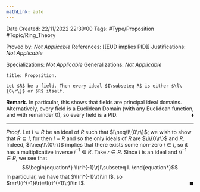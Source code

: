 ```yaml
---
mathLink: auto
---
```


<div class="topSpace"></div>

Date Created: 22/11/2022 22:39:00
Tags: #Type/Proposition #Topic/Ring_Theory

Proved by: _Not Applicable_
References: [[EUD implies PID]]
Justifications: _Not Applicable_

Specializations: _Not Applicable_
Generalizations: _Not Applicable_

``` ad-Proposition
title: Proposition.

Let $R$ be a field. Then every ideal $I\subseteq R$ is either $\l\{0\r\}$ or $R$ itself.

```

**Remark.** In particular, this shows that fields are principal ideal domains. Alternatively, every field is a Euclidean Domain (with any Euclidean function, and with remainder $0$), so every field is a PID.<span style="float:right;">$\blacklozenge$</span>

---

_Proof_. Let $I\subseteq R$ be an ideal of $R$ such that $I\neq\l\{0\r\}$; we wish to show that $R\subseteq I$, for then $I=R$ and so the only ideals of $R$ are $\l\{0\r\}$ and $R$. Indeed, $I\neq\l\{0\r\}$ implies that there exists some non-zero $i\in I$, so it has a multiplicative inverse $i^{-1}\in R$. Take $r\in R$. Since $I$ is an ideal and $ri^{-1}\in R$, we see that
$$\begin{equation*}
    \l(ri^{-1}\r)I\subseteq I.
\end{equation*}$$
In particular, we have that $\l(ri^{-1}\r)i\in I$, so $r=r\l(i^{-1}i\r)=\l(ri^{-1}\r)i\in I$.<span style="float:right;">$\blacksquare$</span>
